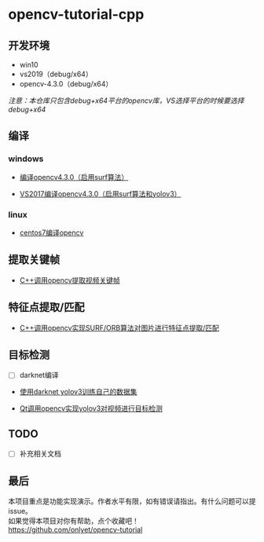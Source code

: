 # opencv-tutorial-cpp

## 开发环境
* win10
* vs2019（debug/x64）
* opencv-4.3.0（debug/x64）

*注意：本仓库只包含debug+x64平台的opencv库，VS选择平台的时候要选择debug+x64*

## 编译
### windows
* [编译opencv4.3.0（启用surf算法） ](编译opencv4.3.0（使用surf算法）.md)

* [VS2017编译opencv4.3.0（启用surf算法和yolov3）](VS2017编译opencv4.3.0（使用surf算法和yolov3）.md)

### linux
* [centos7编译opencv](centos7编译opencv.md)


## 提取关键帧
* [C++调用opencv提取视频关键帧](./opencv-tutorial-cpp/ExtractKeyFrame/README.md)


## 特征点提取/匹配
* [C++调用opencv实现SURF/ORB算法对图片进行特征点提取/匹配](./opencv-tutorial-cpp/FeaturePointDemo/README.md)


## 目标检测
- [ ] darknet编译

* [使用darknet yolov3训练自己的数据集](./使用darknet-yolov3训练自己的数据集.md)
  
* [Qt调用opencv实现yolov3对视频进行目标检测](./opencv-tutorial-cpp/ObjectDetect/Qt调用opencv实现yolov3对视频进行目标检测.md)

## TODO
- [ ] 补充相关文档

## 最后
本项目重点是功能实现演示。作者水平有限，如有错误请指出。有什么问题可以提issue。  
如果觉得本项目对你有帮助，点个收藏吧！  
https://github.com/onlyet/opencv-tutorial